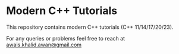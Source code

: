# Modern C++ Tutorials
This repository contains modern C++ tutorials (C++ 11/14/17/20/23).

For any queries or problems feel free to reach at awais.khalid.awan@gmail.com
